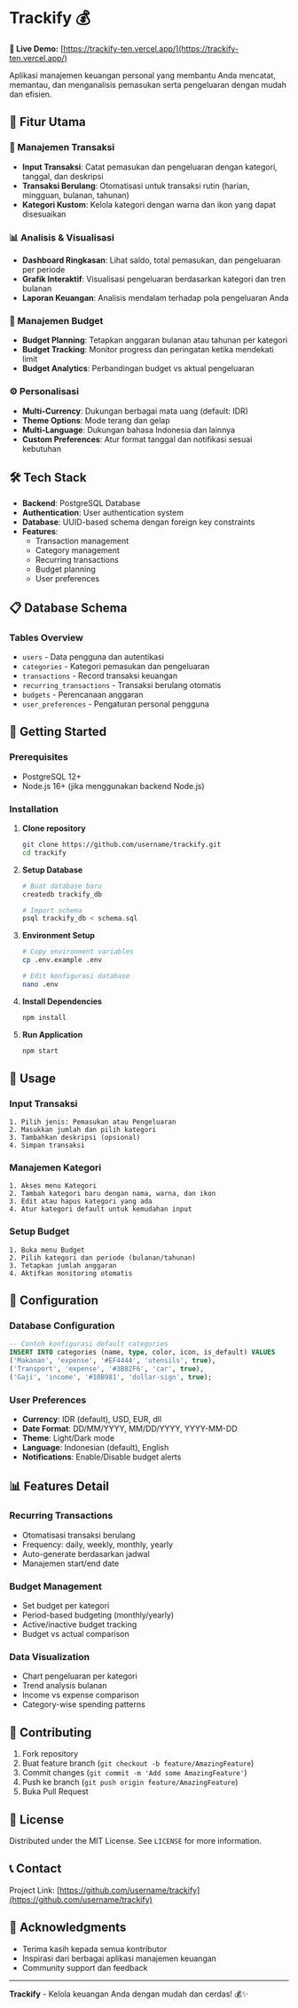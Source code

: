 # Trackify 💰

**🔗 Live Demo:** [https://trackify-ten.vercel.app/](https://trackify-ten.vercel.app/)

Aplikasi manajemen keuangan personal yang membantu Anda mencatat, memantau, dan menganalisis pemasukan serta pengeluaran dengan mudah dan efisien.

## 🚀 Fitur Utama

### 📝 Manajemen Transaksi

- **Input Transaksi**: Catat pemasukan dan pengeluaran dengan kategori, tanggal, dan deskripsi
- **Transaksi Berulang**: Otomatisasi untuk transaksi rutin (harian, mingguan, bulanan, tahunan)
- **Kategori Kustom**: Kelola kategori dengan warna dan ikon yang dapat disesuaikan

### 📊 Analisis & Visualisasi

- **Dashboard Ringkasan**: Lihat saldo, total pemasukan, dan pengeluaran per periode
- **Grafik Interaktif**: Visualisasi pengeluaran berdasarkan kategori dan tren bulanan
- **Laporan Keuangan**: Analisis mendalam terhadap pola pengeluaran Anda

### 💼 Manajemen Budget

- **Budget Planning**: Tetapkan anggaran bulanan atau tahunan per kategori
- **Budget Tracking**: Monitor progress dan peringatan ketika mendekati limit
- **Budget Analytics**: Perbandingan budget vs aktual pengeluaran

### ⚙️ Personalisasi

- **Multi-Currency**: Dukungan berbagai mata uang (default: IDR)
- **Theme Options**: Mode terang dan gelap
- **Multi-Language**: Dukungan bahasa Indonesia dan lainnya
- **Custom Preferences**: Atur format tanggal dan notifikasi sesuai kebutuhan

## 🛠️ Tech Stack

- **Backend**: PostgreSQL Database
- **Authentication**: User authentication system
- **Database**: UUID-based schema dengan foreign key constraints
- **Features**:
  - Transaction management
  - Category management
  - Recurring transactions
  - Budget planning
  - User preferences

## 📋 Database Schema

### Tables Overview

- `users` - Data pengguna dan autentikasi
- `categories` - Kategori pemasukan dan pengeluaran
- `transactions` - Record transaksi keuangan
- `recurring_transactions` - Transaksi berulang otomatis
- `budgets` - Perencanaan anggaran
- `user_preferences` - Pengaturan personal pengguna

## 🚀 Getting Started

### Prerequisites

- PostgreSQL 12+
- Node.js 16+ (jika menggunakan backend Node.js)

### Installation

1. **Clone repository**

   ```bash
   git clone https://github.com/username/trackify.git
   cd trackify
   ```

2. **Setup Database**

   ```bash
   # Buat database baru
   createdb trackify_db

   # Import schema
   psql trackify_db < schema.sql
   ```

3. **Environment Setup**

   ```bash
   # Copy environment variables
   cp .env.example .env

   # Edit konfigurasi database
   nano .env
   ```

4. **Install Dependencies**

   ```bash
   npm install
   ```

5. **Run Application**
   ```bash
   npm start
   ```

## 📱 Usage

### Input Transaksi

```
1. Pilih jenis: Pemasukan atau Pengeluaran
2. Masukkan jumlah dan pilih kategori
3. Tambahkan deskripsi (opsional)
4. Simpan transaksi
```

### Manajemen Kategori

```
1. Akses menu Kategori
2. Tambah kategori baru dengan nama, warna, dan ikon
3. Edit atau hapus kategori yang ada
4. Atur kategori default untuk kemudahan input
```

### Setup Budget

```
1. Buka menu Budget
2. Pilih kategori dan periode (bulanan/tahunan)
3. Tetapkan jumlah anggaran
4. Aktifkan monitoring otomatis
```

## 🔧 Configuration

### Database Configuration

```sql
-- Contoh konfigurasi default categories
INSERT INTO categories (name, type, color, icon, is_default) VALUES
('Makanan', 'expense', '#EF4444', 'utensils', true),
('Transport', 'expense', '#3B82F6', 'car', true),
('Gaji', 'income', '#10B981', 'dollar-sign', true);
```

### User Preferences

- **Currency**: IDR (default), USD, EUR, dll
- **Date Format**: DD/MM/YYYY, MM/DD/YYYY, YYYY-MM-DD
- **Theme**: Light/Dark mode
- **Language**: Indonesian (default), English
- **Notifications**: Enable/Disable budget alerts

## 📊 Features Detail

### Recurring Transactions

- Otomatisasi transaksi berulang
- Frequency: daily, weekly, monthly, yearly
- Auto-generate berdasarkan jadwal
- Manajemen start/end date

### Budget Management

- Set budget per kategori
- Period-based budgeting (monthly/yearly)
- Active/inactive budget tracking
- Budget vs actual comparison

### Data Visualization

- Chart pengeluaran per kategori
- Trend analysis bulanan
- Income vs expense comparison
- Category-wise spending patterns

## 🤝 Contributing

1. Fork repository
2. Buat feature branch (`git checkout -b feature/AmazingFeature`)
3. Commit changes (`git commit -m 'Add some AmazingFeature'`)
4. Push ke branch (`git push origin feature/AmazingFeature`)
5. Buka Pull Request

## 📄 License

Distributed under the MIT License. See `LICENSE` for more information.

## 📞 Contact

Project Link: [https://github.com/username/trackify](https://github.com/username/trackify)

## 🙏 Acknowledgments

- Terima kasih kepada semua kontributor
- Inspirasi dari berbagai aplikasi manajemen keuangan
- Community support dan feedback

---

**Trackify** - Kelola keuangan Anda dengan mudah dan cerdas! 💰✨
